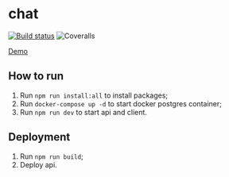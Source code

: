 # chat

[![Build status](https://ci.appveyor.com/api/projects/status/nfqe58r96h61cuok/branch/master?svg=true)](https://ci.appveyor.com/project/shelchkov/chat/branch/master) ![Coveralls](https://img.shields.io/coveralls/github/shelchkov/chat?label=client%20coverage)

[Demo](https://peaceful-river-48954.herokuapp.com)

## How to run

1. Run `npm run install:all` to install packages;
2. Run `docker-compose up -d` to start docker postgres container;
3. Run `npm run dev` to start api and client.

## Deployment

1. Run `npm run build`;
2. Deploy api.
